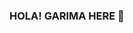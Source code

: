 ### HOLA! GARIMA HERE 👋

<!--
**garima19bajpayi/garima19bajpayi** is a ✨ _special_ ✨ repository because its `README.md` (this file) appears on your GitHub profile.

Here are some ideas to get you started:

- 🔭 I’m currently a student
- 🌱 I’m currently learning SystemVerilog(HDL)
- 👯 I’m looking to collaborate on ...
- 🤔 I’m looking for help with Flutter Development
- 💬 Ask me about JAVA,Python,QBasic,C,C++,MySQL
- 📫 How to reach me:garimabajpayi19@gmail.com
- 😄 Pronouns: She/Her/Hers
- ⚡ Fun fact: Im a sucker for cleanliness XD!
-->
